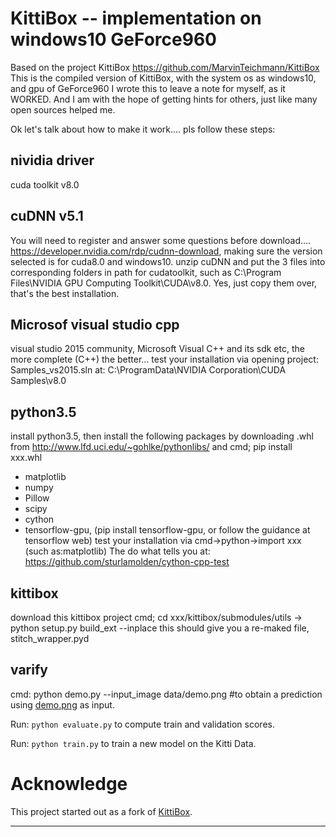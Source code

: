 # KittiBox  --  implementation on windows10 GeForce960

Based on the project KittiBox https://github.com/MarvinTeichmann/KittiBox
This is the compiled version of KittiBox, with the system os as windows10, and gpu of GeForce960
I wrote this to leave a note for myself, as it WORKED. 
And I am with the hope of getting hints for others, just like many open sources helped me.

Ok let's talk about how to make it work.... pls follow these steps:
##  nividia driver
cuda toolkit v8.0 

## cuDNN v5.1 
You will need to register and answer some questions before download....
https://developer.nvidia.com/rdp/cudnn-download, making sure the version selected is for cuda8.0 and windows10.
unzip cuDNN and put the 3 files into corresponding folders in path for cudatoolkit, such as C:\Program Files\NVIDIA GPU Computing Toolkit\CUDA\v8.0. Yes, just copy them over, that's the best installation.

## Microsof visual studio cpp
visual studio 2015 community,  Microsoft Visual C++ and its sdk etc, the more complete (C++) the better... 
test your installation via opening project: Samples_vs2015.sln
at:  C:\ProgramData\NVIDIA Corporation\CUDA Samples\v8.0

## python3.5 
install python3.5, then install the following packages by downloading .whl from http://www.lfd.uci.edu/~gohlke/pythonlibs/ and cmd;
  pip install xxx.whl
* matplotlib
* numpy
* Pillow
* scipy
* cython
* tensorflow-gpu, (pip install tensorflow-gpu, or follow the guidance at tensorflow web)
test your installation via cmd->python->import xxx (such as:matplotlib)
The do what tells you at: https://github.com/sturlamolden/cython-cpp-test

## kittibox
download this kittibox project
cmd; cd xxx/kittibox/submodules/utils -> python setup.py build_ext --inplace
     this should give you a re-maked file, stitch_wrapper.pyd
     
## varify    
cmd: python demo.py --input_image data/demo.png #to obtain a prediction using [demo.png](data/demo.png) as input.

Run: `python evaluate.py` to compute train and validation scores.

Run: `python train.py` to train a new model on the Kitti Data.


# Acknowledge
This project started out as a fork of [KittiBox](https://github.com/MarvinTeichmann/KittiBox).

-------

